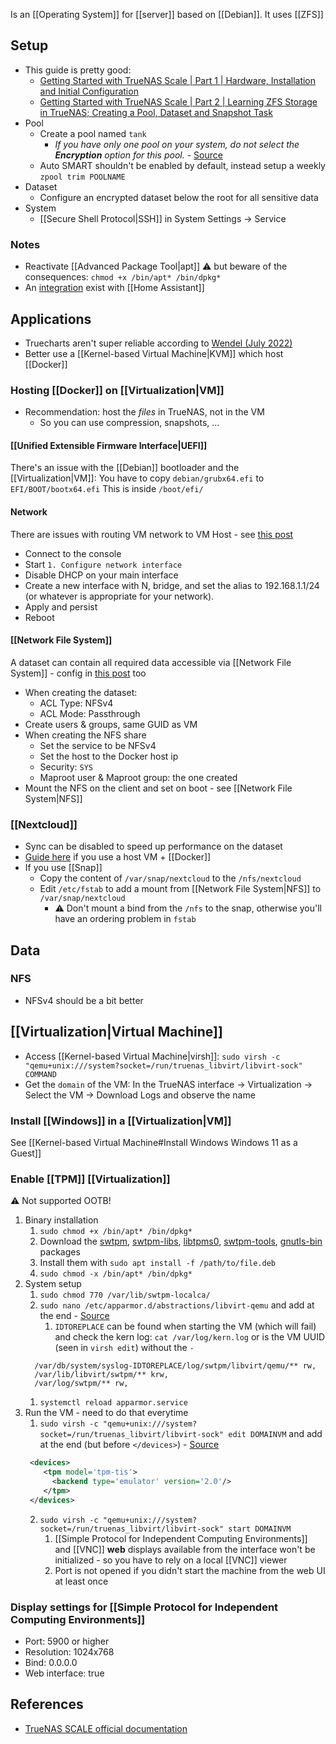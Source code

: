 Is an [[Operating System]] for [[server]] based on [[Debian]]. It uses [[ZFS]]
## Setup
- This guide is pretty good:
	- [Getting Started with TrueNAS Scale | Part 1 | Hardware, Installation and Initial Configuration](https://forum.level1techs.com/t/getting-started-with-truenas-scale-part-1-hardware-installation-and-initial-configuration/182361/1) 
	- [Getting Started with TrueNAS Scale | Part 2 | Learning ZFS Storage in TrueNAS; Creating a Pool, Dataset and Snapshot Task](https://forum.level1techs.com/t/getting-started-with-truenas-scale-part-2-learning-zfs-storage-in-truenas-creating-a-pool-dataset-and-snapshot-task/182481)
- Pool
	- Create a pool named `tank`
		- *If you have only one pool on your system, do not select the **Encryption** option for this pool.* - [Source](https://www.truenas.com/docs/scale/scaletutorials/storage/datasets/encryptionscale/)
	- Auto SMART shouldn't be enabled by default, instead setup a weekly `zpool trim POOLNAME`
- Dataset
	- Configure an encrypted dataset below the root for all sensitive data
- System
	- [[Secure Shell Protocol|SSH]] in System Settings → Service
### Notes
- Reactivate [[Advanced Package Tool|apt]] ⚠️ but beware of the consequences: `chmod +x /bin/apt* /bin/dpkg*` 
- An [integration](https://github.com/tomaae/homeassistant-truenas/tree/master) exist with [[Home Assistant]]
## Applications
- Truecharts aren't super reliable according to [Wendel (July 2022)](https://youtu.be/R7BXEuKjJ0k?t=302)
- Better use a [[Kernel-based Virtual Machine|KVM]] which host [[Docker]]
### Hosting [[Docker]] on [[Virtualization|VM]]
- Recommendation: host the *files* in TrueNAS, not in the VM
	- So you can use compression, snapshots, … 
#### [[Unified Extensible Firmware Interface|UEFI]]
There's an issue with the [[Debian]] bootloader and the [[Virtualization|VM]]:
You have to copy `debian/grubx64.efi` to `EFI/BOOT/bootx64.efi`
This is inside `/boot/efi/`
#### Network 
There are issues with routing VM network to VM Host - see [this post](https://forum.level1techs.com/t/truenas-scale-ultimate-home-setup-incl-tailscale/186444#oh-but-wait-6)
- Connect to the console
- Start `1. Configure network interface`
- Disable DHCP on your main interface
- Create a new interface with N, bridge, and set the alias to 192.168.1.1/24 (or whatever is appropriate for your network).
- Apply and persist
- Reboot
#### [[Network File System]]
A dataset can contain all required data accessible via [[Network File System]] - config in [this post](https://forum.level1techs.com/t/truenas-scale-ultimate-home-setup-incl-tailscale/186444#setting-up-the-nfs-share-on-truenas-9) too
- When creating the dataset:
	- ACL Type: NFSv4
	- ACL Mode: Passthrough
- Create users & groups, same GUID as VM
- When creating the NFS share
	- Set the service to be NFSv4
	- Set the host to the Docker host ip
	- Security: `SYS`
	- Maproot user & Maproot group: the one created
- Mount the NFS on the client and set on boot - see [[Network File System|NFS]]
### [[Nextcloud]]
- Sync can be disabled to speed up performance on the dataset
- [Guide here](https://forum.level1techs.com/t/truenas-scale-ultimate-home-setup-incl-tailscale/186444#nextcloud-stack-docker-composeyml-for-portainer-11) if you use a host VM + [[Docker]]
- If you use [[Snap]]
	- Copy the content of `/var/snap/nextcloud` to the `/nfs/nextcloud`
	- Edit `/etc/fstab` to add a mount from [[Network File System|NFS]] to `/var/snap/nextcloud`
		- ⚠️ Don't mount a bind from the `/nfs` to the snap, otherwise you'll have an ordering problem in `fstab`
## Data
### NFS
- NFSv4 should be a bit better
## [[Virtualization|Virtual Machine]]
- Access [[Kernel-based Virtual Machine|virsh]]: `sudo virsh -c "qemu+unix:///system?socket=/run/truenas_libvirt/libvirt-sock" COMMAND`
- Get the `domain` of the VM: In the TrueNAS interface → Virtualization → Select the VM → Download Logs and observe the name
### Install [[Windows]] in a [[Virtualization|VM]]
See [[Kernel-based Virtual Machine#Install Windows Windows 11 as a Guest]]
### Enable [[TPM]] [[Virtualization]]
⚠️ Not supported OOTB!
1. Binary installation
	1. `sudo chmod +x /bin/apt* /bin/dpkg*`
	2. Download the [swtpm](https://packages.debian.org/bullseye-backports/swtpm), [swtpm-libs](https://packages.debian.org/bullseye-backports/swtpm-libs), [libtpms0](https://packages.debian.org/bullseye-backports/libtpms0), [swtpm-tools](https://packages.debian.org/bullseye-backports/swtpm-tools), [gnutls-bin](https://packages.debian.org/bullseye/gnutls-bin) packages
	3. Install them with `sudo apt install -f /path/to/file.deb`
	4. `sudo chmod -x /bin/apt* /bin/dpkg*`
2. System setup
	1. `sudo chmod 770 /var/lib/swtpm-localca/`
	2. `sudo nano /etc/apparmor.d/abstractions/libvirt-qemu` and add at the end - [Source](https://github.com/clipos/bugs/issues/24#issuecomment-519490302)
		1. `IDTOREPLACE` can be found when starting the VM (which will fail) and check the kern log: `cat /var/log/kern.log` or is the VM UUID (seen in `virsh edit`) without the `-`
	```
	  /var/db/system/syslog-IDTOREPLACE/log/swtpm/libvirt/qemu/** rw,
	  /var/lib/libvirt/swtpm/** krw,
	  /var/log/swtpm/** rw,
	```
	1. `systemctl reload apparmor.service`
1. Run the VM - need to do that everytime
	1. `sudo virsh -c "qemu+unix:///system?socket=/run/truenas_libvirt/libvirt-sock" edit DOMAINVM` and add at the end (but before `</devices>`) - [Source](https://www.smoothnet.org/qemu-tpm/)
	```xml
	 <devices>
	    <tpm model='tpm-tis'>
	      <backend type='emulator' version='2.0'/>
	    </tpm>
	 </devices>
	```
	2. `sudo virsh -c "qemu+unix:///system?socket=/run/truenas_libvirt/libvirt-sock" start DOMAINVM`
		1. [[Simple Protocol for Independent Computing Environments]] and [[VNC]] **web** displays available from the interface won't be initialized - so you have to rely on a local [[VNC]] viewer
		2. Port is not opened if you didn't start the machine from the web UI at least once
### Display settings for [[Simple Protocol for Independent Computing Environments]]
- Port: 5900 or higher
- Resolution: 1024x768
- Bind: 0.0.0.0
- Web interface: true
## References
- [TrueNAS SCALE official documentation](https://www.truenas.com/docs/scale/)